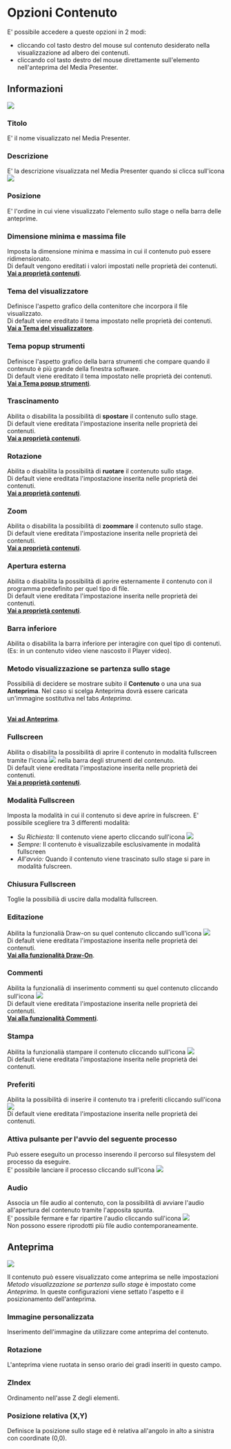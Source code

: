 # Opzioni Contenuto

E' possibile accedere a queste opzioni in 2 modi:

* cliccando col tasto destro del mouse sul contenuto desiderato nella visualizzazione ad albero dei contenuti.
* cliccando col tasto destro del mouse direttamente sull'elemento nell'anteprima del Media Presenter.

## Informazioni
![](/img/content_option_1.png)

### Titolo
E' il nome visualizzato nel Media Presenter.

### Descrizione
E' la descrizione visualizzata nel Media Presenter quando si clicca sull'icona ![](/img/icon_description.png)

### Posizione
E' l'ordine in cui viene visualizzato l'elemento sullo stage o nella barra delle anteprime.

### Dimensione minima e massima file
Imposta la dimensione minima e massima in cui il contenuto può essere ridimensionato.<br>
Di default vengono ereditati i valori impostati nelle proprietà dei contenuti.
<br>[__Vai a proprietà contenuti__](/it/media-manager/content-properties.md).

### Tema del visualizzatore
Definisce l'aspetto grafico della contenitore che incorpora il file visualizzato.<br>
Di default viene ereditato il tema impostato nelle proprietà dei contenuti.
<br>[__Vai a Tema del visualizzatore__](/it/media-manager/themes/theme-viewer.md).

### Tema popup strumenti
Definisce l'aspetto grafico della barra strumenti che compare quando il contenuto è più grande della finestra software.<br>
Di default viene ereditato il tema impostato nelle proprietà dei contenuti.
<br>[__Vai a Tema popup strumenti__](/it/media-manager/themes/theme-toolspopup.md).

### Trascinamento
Abilita o disabilita la possibilità di __spostare__ il contenuto sullo stage.<br>
Di default viene ereditata l'impostazione inserita nelle proprietà dei contenuti.
<br>[__Vai a proprietà contenuti__](/it/media-manager/content-properties.md).

### Rotazione
Abilita o disabilita la possibilità di __ruotare__ il contenuto sullo stage.<br>
Di default viene ereditata l'impostazione inserita nelle proprietà dei contenuti.
<br>[__Vai a proprietà contenuti__](/it/media-manager/content-properties.md).

### Zoom
Abilita o disabilita la possibilità di __zoommare__ il contenuto sullo stage.<br>
Di default viene ereditata l'impostazione inserita nelle proprietà dei contenuti.
<br>[__Vai a proprietà contenuti__](/it/media-manager/content-properties.md).

### Apertura esterna
Abilita o disabilita la possibilità di aprire esternamente il contenuto con il programma predefinito per quel tipo di file.<br>
Di default viene ereditata l'impostazione inserita nelle proprietà dei contenuti.
<br>[__Vai a proprietà contenuti__](/it/media-manager/content-properties.md).

### Barra inferiore
Abilita o disabilita la barra inferiore per interagire con quel tipo di contenuti. (Es: in un contenuto video viene nascosto il Player video).

### Metodo visualizzazione se partenza sullo stage
Possibilià di decidere se mostrare subito il __Contenuto__ o una una sua __Anteprima__. Nel caso si scelga Anteprima dovrà essere caricata un'immagine sostitutiva nel tabs _Anteprima_.<br>

<br>[__Vai ad Anteprima__](/it/media-manager/content-option.md#anteprima).

### Fullscreen
Abilita o disabilita la possibilità di aprire il contenuto in modalità fullscreen tramite l'icona ![](/img/icon_fullscreen.png) nella barra degli strumenti del contenuto.<br>
Di default viene ereditata l'impostazione inserita nelle proprietà dei contenuti.
<br>[__Vai a proprietà contenuti__](/it/media-manager/content-properties.md).

### Modalità Fullscreen
Imposta la modalità in cui il contenuto si deve aprire in fulscreen.
E' possibile scegliere tra 3 differenti modalità:

* _Su Richiesta:_ Il contenuto viene aperto cliccando sull'icona ![](/img/icon_fullscreen.png)
* _Sempre:_ Il contenuto è visualizzabile esclusivamente in modalità fullscreen
* _All'avvio:_ Quando il contenuto viene trascinato sullo stage si pare in modalità fulscreen.

### Chiusura Fullscreen
Toglie la possibilià di uscire dalla modalità fullscreen.

### Editazione
Abilita la funzionalià Draw-on su quel contenuto cliccando sull'icona ![](/img/icon_editazione.png)
<br>Di default viene ereditata l'impostazione inserita nelle proprietà dei contenuti.
<br>[__Vai alla funzionalità Draw-On__](/it/media-manager/features/draw-on.md).

### Commenti
Abilita la funzionalià di inserimento commenti su quel contenuto cliccando sull'icona ![](/img/icon_commenti.png)
<br>Di default viene ereditata l'impostazione inserita nelle proprietà dei contenuti.
<br>[__Vai alla funzionalità Commenti__](/it/media-manager/features/comments.md).

### Stampa
Abilita la funzionalià stampare il contenuto cliccando sull'icona ![](/img/icon_stamp.png)
<br>Di default viene ereditata l'impostazione inserita nelle proprietà dei contenuti.

### Preferiti
Abilita la possibilità di inserire il contenuto tra i preferiti cliccando sull'icona ![](/img/icon_preferiti.png)
<br>Di default viene ereditata l'impostazione inserita nelle proprietà dei contenuti.

### Attiva pulsante per l'avvio del seguente processo
Può essere eseguito un processo inserendo il percorso sul filesystem del processo da eseguire.<br>
E' possibile lanciare il processo cliccando sull'icona ![](/img/icon_launchapp.png)

### Audio
Associa un file audio al contenuto, con la possibilità di avviare l'audio all'apertura del contenuto tramite l'apposita spunta.<br>
E' possibile fermare e far ripartire l'audio cliccando sull'icona ![](/img/icon_audio.png)<br>
Non possono essere riprodotti più file audio contemporaneamente.

## Anteprima
![](/img/content_option_2.png)

Il contenuto può essere visualizzato come anteprima se nelle impostazioni _Metodo visualizzazione se partenza sullo stage_ è impostato come _Anteprima_. In queste configurazioni viene settato l'aspetto e il posizionamento dell'anteprima.

### Immagine personalizzata
Inserimento dell'immagine da utilizzare come anteprima del contenuto.

### Rotazione
L'anteprima viene ruotata in senso orario dei gradi inseriti in questo campo.

### ZIndex
Ordinamento nell'asse Z degli elementi.

### Posizione relativa (X,Y)
Definisce la posizione sullo stage ed è relativa all'angolo in alto a sinistra con coordinate (0,0).
